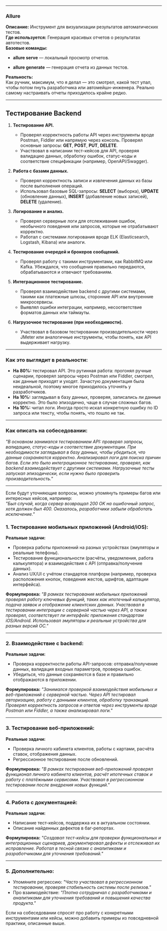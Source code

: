 

---

### **Allure**

**Описание:** Инструмент для визуализации результатов автоматических тестов.  
**Где используется:** Генерация красивых отчетов о результатах автотестов.  
**Базовые команды:**

- **allure serve** — локальный просмотр отчетов.
    
- **allure generate** — генерация отчета из данных тестов.
    

**Реальность:**  
Как ручник, максимум, что я делал — это смотрел, какой тест упал, чтобы потом пнуть разработчика или автомейшн-инженера. Реально самому настраивать отчеты приходилось крайне редко.

---



## Тестирование Backend

1. **Тестирование API.**
    
    - Проверял корректность работы API через инструменты вроде Postman, Fiddler или напрямую через консоль. Проверял основные запросы: **GET**, **POST**, **PUT**, **DELETE**.
    - Участвовал в написании тест-кейсов для API, проверяя валидацию данных, обработку ошибок, статус-коды и соответствие спецификации (например, OpenAPI/Swagger).
2. **Работа с базами данных.**
    
    - Проверял корректность записи и извлечения данных из базы после выполнения операций.
    - Использовал базовые SQL-запросы: **SELECT** (выборка), **UPDATE** (обновление данных), **INSERT** (добавление новых записей), **DELETE** (удаление).
3. **Логирование и анализ.**
    
    - Проверял серверные логи для отслеживания ошибок, необычного поведения или запросов, которые не отрабатывают корректно.
    - Работал с системами логирования вроде ELK (Elasticsearch, Logstash, Kibana) или аналоги.
4. **Тестирование очередей и брокеров сообщений.**
    
    - Проверял работу с такими инструментами, как RabbitMQ или Kafka. Убеждался, что сообщения правильно передаются, обрабатываются и отвечают требованиям.
5. **Интеграционное тестирование.**
    
    - Проверял взаимодействие backend с другими системами, такими как платежные шлюзы, сторонние API или внутренние микросервисы.
    - Выявлял ошибки интеграции, например, несоответствие форматов данных или таймауты.
6. **Нагрузочное тестирование (при необходимости).**
    
    - Участвовал в базовом тестировании производительности через JMeter или аналогичные инструменты, чтобы понять, как API выдерживает нагрузку.

---

### **Как это выглядит в реальности:**

- **На 80%:** тестировал API. Это рутинная работа: прогонял ручные сценарии, проверял запросы через Postman или Fiddler, смотрел, как данные приходят и уходят. Зачастую документация была неидеальной, поэтому многое приходилось уточнять у разработчиков.
- **На 10%:** заглядывал в базу данных, проверяя, записались ли данные корректно. Это было эпизодично, чаще в случае сложных багов.
- **На 10%:** читал логи. Иногда просто искал конкретную ошибку по ID запроса или тексту, чтобы понять, что пошло не так.

---

### **Как описать на собеседовании:**

_"В основном занимался тестированием API: проверял запросы, валидацию, статус-коды и соответствие документации. При необходимости заглядывал в базу данных, чтобы убедиться, что данные сохраняются корректно. Анализировал логи для поиска причин багов. Если это было интеграционное тестирование, проверял, как backend взаимодействует с другими системами. Нагрузочные тесты запускал эпизодически, если нужно было проверить производительность."_

---

Если будут уточняющие вопросы, можно упомянуть примеры багов или интересных кейсов, например:  
_"Был случай, когда сервер возвращал 200 OK на ошибочный запрос, хотя должен был 400. Оказалось, разработчики забыли обработать исключение."_








### **1. Тестирование мобильных приложений (Android/iOS):**

**Реальные задачи:**

- Проверка работы приложений на разных устройствах (эмуляторы и реальные телефоны).
- Тестирование функциональности (расчёты, уведомления, работа калькулятора) и взаимодействия с API (отправка/получение данных).
- Анализ UX/UI с учётом стандартов платформ (например, проверка расположения кнопок, поведения жестов, шрифтов, адаптации интерфейса).

**Формулировка:** _"В рамках тестирования мобильных приложений проверял работу ключевых функций, таких как ипотечный калькулятор, подача заявок и отображение клиентских данных. Участвовал в тестировании интеграции с серверной частью через API, а также проверял, соответствует ли интерфейс приложения стандартам iOS/Android. Использовал эмуляторы и реальные устройства для разных версий ОС."_

---

### **2. Взаимодействие с backend:**

**Реальные задачи:**

- Проверка корректности работы API-запросов: отправка/получение данных, валидация входных параметров, проверка ошибок.
- Убедиться, что данные сохраняются в базе и правильно отображаются в приложении.

**Формулировка:** _"Занимался проверкой взаимодействия мобильных и веб-приложений с серверной частью. Через API тестировал авторизацию, работу с данными клиентов, обработку транзакций. Проверял корректность запросов и ответов через инструменты вроде Postman или Fiddler, а также анализировал логи."_

---

### **3. Тестирование веб-приложений:**

**Реальные задачи:**

- Проверка личного кабинета клиентов, работы с картами, расчёта ставок, отображения данных.
- Регрессионное тестирование после обновлений.

**Формулировка:** _"В рамках тестирования веб-приложений проверял функционал личного кабинета клиентов, расчёт ипотечных ставок и работу с платёжными сервисами. Участвовал в регрессионном тестировании после внедрения новых функций."_

---

### **4. Работа с документацией:**

**Реальные задачи:**

- Написание тест-кейсов, поддержка их в актуальном состоянии.
- Описание найденных дефектов в баг-репортах.

**Формулировка:** _"Создавал тест-кейсы для проверки функциональных и интеграционных сценариев, документировал дефекты и отслеживал их исправление. Работал в тесной связке с аналитиками и разработчиками для уточнения требований."_

---

### **5. Дополнительно:**

- Упомяните регрессию: _"Часто участвовал в регрессионном тестировании, проверяя стабильность системы после релизов."_
- Про взаимодействие: _"Плотно сотрудничал с разработчиками и аналитиками для уточнения требований и повышения качества продукта."_

Если на собеседовании спросят про работу с конкретными инструментами или кейсы, можно добавить примеры из повседневной практики, описанные выше.



